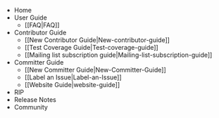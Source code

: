   * Home
  * User Guide
    * [[FAQ|FAQ]]
  * Contributor Guide
    * [[New Contributor Guide|New-contributor-guide]]
    * [[Test Coverage Guide|Test-coverage-guide]]
    * [[Mailing list subscription guide|Mailing-list-subscription-guide]]
  * Committer Guide
    * [[New Committer Guide|New-Committer-Guide]]
    * [[Label an Issue|Label-an-Issue]]
    * [[Website Guide|website-guide]]
  * RIP
  * Release Notes
  * Community
